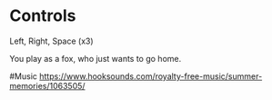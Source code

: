 # Controls

Left, Right, Space (x3)

You play as a fox, who just wants to go home.

#Music
https://www.hooksounds.com/royalty-free-music/summer-memories/1063505/
